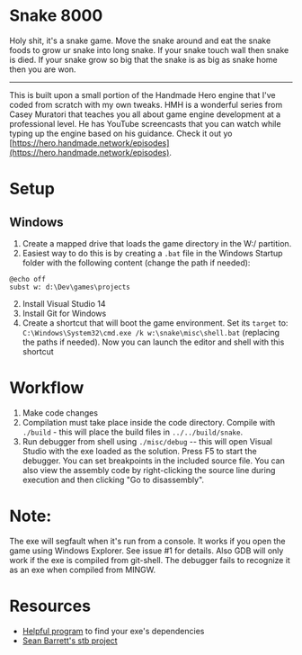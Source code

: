 # Snake 8000
Holy shit, it's a snake game. Move the snake around and eat the snake foods to grow ur snake into long snake.
If your snake touch wall then snake is died. If your snake grow so big that the snake is as big as
snake home then you are won.

---

This is built upon a small portion of the Handmade Hero engine that I've coded from scratch with my own tweaks. HMH is a wonderful series from Casey Muratori
that teaches you all about game engine development at a professional level. He has YouTube screencasts that you can watch while typing up the engine based on
his guidance. Check it out yo [https://hero.handmade.network/episodes](https://hero.handmade.network/episodes).

# Setup

## Windows

1. Create a mapped drive that loads the game directory in the W:/ partition.
  1. Easiest way to do this is by creating a `.bat` file in the Windows Startup folder with the following content (change the path if needed):
  ```
  @echo off
  subst w: d:\Dev\games\projects
  ```
2. Install Visual Studio 14
3. Install Git for Windows
4. Create a shortcut that will boot the game environment. Set its `target` to: `C:\Windows\System32\cmd.exe /k w:\snake\misc\shell.bat` (replacing the paths if needed). Now you can launch the editor and shell with this shortcut

# Workflow

1. Make code changes
2. Compilation must take place inside the code directory. Compile with `./build` - this will place the build files in `../../build/snake`.
3. Run debugger from shell using `./misc/debug` -- this will open Visual Studio with the exe loaded as the solution. Press F5 to start the debugger. You can set breakpoints in the included source file. You can also view the assembly code by right-clicking the source line during execution and then clicking "Go to disassembly".

# Note:

The exe will segfault when it's run from a console. It works if you open the game using
Windows Explorer. See issue #1 for details. Also GDB will only work if the exe is compiled
from git-shell. The debugger fails to recognize it as an exe when compiled from MINGW.

# Resources

* [Helpful program](http://www.dependencywalker.com/) to find your exe's dependencies
* [Sean Barrett's stb project](https://github.com/nothings/stb)
